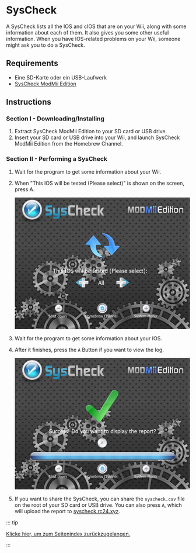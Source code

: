 # SysCheck

A SysCheck lists all the IOS and cIOS that are on your Wii, along with some information about each of them. It also gives you some other useful information. When you have IOS-related problems on your Wii, someone might ask you to do a SysCheck.

## Requirements

- Eine SD-Karte oder ein USB-Laufwerk
- [SysCheck ModMii Edition](https://oscwii.org/library/app/SysCheckME)

## Instructions

### Section I - Downloading/Installing

1. Extract SysCheck ModMii Edition to your SD card or USB drive.
2. Insert your SD card or USB drive into your Wii, and launch SysCheck ModMii Edition from the Homebrew Channel.

### Section II - Performing a SysCheck

1. Wait for the program to get some information about your Wii.

2. When "This IOS will be tested (Please select)" is shown on the screen, press A.

    ![](/images/homebrew/syscheck/syscheck_chooseios.png)

3. Wait for the program to get some information about your IOS.

4. After it finishes, press the `A` Button if you want to view the log.

    ![](/images/homebrew/syscheck/syscheck_success.png)

5. If you want to share the SysCheck, you can share the `syscheck.csv` file on the root of your SD card or USB drive. You can also press `A`, which will upload the report to [syscheck.rc24.xyz](http://syscheck.rc24.xyz/).

::: tip

[Klicke hier, um zum Seitenindex zurückzugelangen.](site-navigation)

:::

